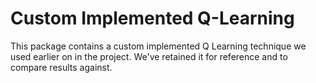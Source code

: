 # Custom Implemented Q-Learning

This package contains a custom implemented Q Learning technique we used earlier on in the project. We've retained it for reference and to compare results against.
